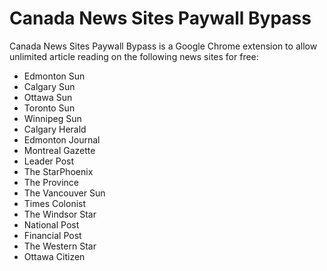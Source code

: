 Canada News Sites Paywall Bypass
================================

Canada News Sites Paywall Bypass is a Google Chrome extension to allow unlimited article reading on the following news sites for free:

* Edmonton Sun
* Calgary Sun
* Ottawa Sun
* Toronto Sun
* Winnipeg Sun
* Calgary Herald
* Edmonton Journal
* Montreal Gazette
* Leader Post
* The StarPhoenix
* The Province
* The Vancouver Sun
* Times Colonist
* The Windsor Star
* National Post
* Financial Post
* The Western Star
* Ottawa Citizen